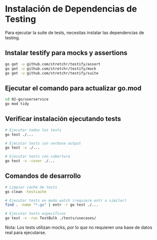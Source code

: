 # Instalación de Dependencias de Testing

Para ejecutar la suite de tests, necesitas instalar las dependencias de testing.

## Instalar testify para mocks y assertions

```bash
go get -u github.com/stretchr/testify/assert
go get -u github.com/stretchr/testify/mock
go get -u github.com/stretchr/testify/suite
```

## Ejecutar el comando para actualizar go.mod

```bash
cd 02-go/userservice
go mod tidy
```

## Verificar instalación ejecutando tests

```bash
# Ejecutar todos los tests
go test ./...

# Ejecutar tests con verbose output
go test -v ./...

# Ejecutar tests con cobertura
go test -v -cover ./...
```

## Comandos de desarrollo

```bash
# Limpiar caché de tests
go clean -testcache

# Ejecutar tests en modo watch (requiere entr o similar)
find . -name "*.go" | entr -r go test ./...

# Ejecutar tests específicos
go test -v -run TestBulk ./tests/usecases/
```

Nota: Los tests utilizan mocks, por lo que no requieren una base de datos real para ejecutarse.
